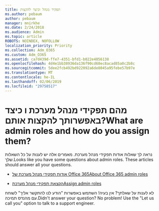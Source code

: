 ```yaml
---
title: תפקיד מנהל וכיצד להקצות
ms.author: pebaum
author: pebaum
manager: mnirkhe
ms.date: 2/24/2018
ms.audience: Admin
ms.topic: article
ROBOTS: NOINDEX, NOFOLLOW
localization_priority: Priority
ms.collection: Adm_O365
ms.custom: Adm_O365
ms.assetid: ca7d439d-ffe7-4351-bfd1-b022e4056138
ms.openlocfilehash: 4d4e1bb38936da136f90cd68ec8acad85a0c2b8c
ms.sourcegitcommit: 5dee2fcb492bd922092a6de8045a95febe57b97e
ms.translationtype: MT
ms.contentlocale: he-IL
ms.lasthandoff: 02/06/2019
ms.locfileid: "29758517"
---
```

# <a name="what-are-admin-roles-and-how-do-you-assign-them"></a><span data-ttu-id="600ad-102">מהם תפקידי מנהל מערכת ו כיצד באפשרותך להקצות אותם?</span><span class="sxs-lookup"><span data-stu-id="600ad-102">What are admin roles and how do you assign them?</span></span>

<span data-ttu-id="600ad-p101">נראה לך שאלות אודות תפקידי מנהל מערכת. מאמרים אלה יש לענות על כל השאלות שלך.</span><span class="sxs-lookup"><span data-stu-id="600ad-p101">Looks like you have some questions about admin roles. These articles should answer all your questions.</span></span>
  
- [<span data-ttu-id="600ad-105">אודות תפקידי מנהל מערכת של Office 365</span><span class="sxs-lookup"><span data-stu-id="600ad-105">About Office 365 admin roles</span></span>](https://support.office.com/article/About-Office-365-admin-roles-da585eea-f576-4f55-a1e0-87090b6aaa9d.aspx)
    
- [<span data-ttu-id="600ad-106">הקצאת תפקידי מנהל מערכת</span><span class="sxs-lookup"><span data-stu-id="600ad-106">Assign admin roles</span></span>](https://support.office.com/article/assign-eac4d046-1afd-4f1a-85fc-8219c79e1504.aspx)
    
<span data-ttu-id="600ad-p102">לא לענות על שאלתך? אין בעיה! השתמש באפשרות "הודע לנו להתקשר אליך" לשוחח עם מהנדס תמיכה.</span><span class="sxs-lookup"><span data-stu-id="600ad-p102">Didn't answer your question? No problem! Use the "Let us call you" option to talk to a support engineer.</span></span>
  

